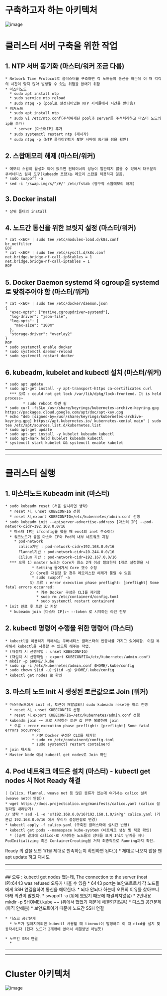 # 구축하고자 하는 아키텍처   									
![image](https://user-images.githubusercontent.com/96723249/202334390-e3dcbebc-4c69-4ab2-a2fb-174fc54c33f7.png)

# 클러스터 서버 구축을 위한 작업
  ## 1. NTP 서버 동기화 (마스터/워커 조금 다름)
    * Network Time Protocol로 클러스터를 구축하면 각 노드들이 통신을 하는데 이 때 각각의 시간이 맞지 않아 발생할 수 있는 위험을 없애기 위함
    * 마스터노드
      * sudo apt install ntp
      * sudo service ntp reload
      * sudo ntpq -p (pool로 설정되어있는 NTP 서버들에서 시간을 받아옴)
    * 워커노드
      * sudo apt install ntp
      * sudo vi /etc/ntp.conf(주석해제된 pool과 server를 주석처리하고 마스터 노드의 ip를 추가)
        * server [마스터IP] 추가
      * sudo systemctl restart ntp (재시작)
      * sudo ntpq -p (NTP 클라이언트가 NTP 서버에 동기화 됨을 확인)
      
  ## 2. 스왑메모리 해제 (마스터/워커)
    * 메모리 스왑이 활성화 되어 있으면 컨테이너의 성능이 일관되지 않을 수 있어서 대부분의 쿠버네티스 설치 도구(kubeadm 포함)는 메모리 스왑을 허용하지 않음.
    * sudo swapoff -a
    * sed -i '/swap.img/s/^/#/' /etc/fstab (영구적 스왑메모리 해제)
    
  ## 3. Docker install
    * 상위 폴더의 install 
    
  ## 4. 노드간 통신을 위한 브릿지 설정 (마스터/워커)
    * cat <<EOF | sudo tee /etc/modules-load.d/k8s.conf
    br_netfilter
    EOF
    * cat <<EOF | sudo tee /etc/sysctl.d/k8s.conf
    net.bridge.bridge-nf-call-ip6tables = 1
    net.bridge.bridge-nf-call-iptables = 1
    EOF
    
  ## 5. Docker Daemon systemd 와 cgroup을 systemd로 맞춰주어야 함 (마스터/워커)
    * cat <<EOF | sudo tee /etc/docker/daemon.json
    {
      "exec-opts": ["native.cgroupdriver=systemd"],
      "log-driver": "json-file",
      "log-opts": {
        "max-size": "100m"
      },
      "storage-driver": "overlay2"
    }
    EOF
    * sudo systemctl enable docker
    * sudo systemctl daemon-reload
    * sudo systemctl restart docker
    
  ## 6. kubeadm, kubelet and kubectl 설치 (마스터/워커)
    * sudo apt update
    * sudo apt-get install -y apt-transport-https ca-certificates curl
      *** 오류 : could not get lock /var/lib/dpkg/lock-frontend. It is held process~
            * sudo reboot 하면 됨
    * sudo curl -fsSLo /usr/share/keyrings/kubernetes-archive-keyring.gpg https://packages.cloud.google.com/apt/doc/apt-key.gpg
    * echo "deb [signed-by=/usr/share/keyrings/kubernetes-archive-keyring.gpg] https://apt.kubernetes.io/ kubernetes-xenial main" | sudo tee /etc/apt/sources.list.d/kubernetes.list
    * sudo apt-get update
    * sudo apt-get install -y kubelet kubeadm kubectl
    * sudo apt-mark hold kubelet kubeadm kubectl
    * systemctl start kubelet && systemctl enable kubelet
    
  <hr>
  <hr>
  
# 클러스터 실행
  ## 1. 마스터노드 Kubeadm init (마스터)
    * sudo kubeadm reset (처음 설치하면 생략)
      * reset 시, unset KUBECONFIG 선행
      * reset 시,export KUBECONFIG=/etc/kubernetes/admin.conf 선행
    * sudo kubeadm init --apiserver-advertise-address [마스터 IP] --pod-network-cidr=192.168.0.0/16
      * 마스터 IP는 ifconfig를 했을 때 ens4의 inet 주소이다
      * 워크노드가 붙을 마스터 IP와 Pod의 내부 네트워크 지정
        * pod-network 
          calico기반 : pod-network-cidr=192.168.0.0/16
          Flannel기반 : pod-network-cidr=10.244.0.0/16
          Cilium 기반 : pod-network-cidr=192.167.0.0/16
      *** 오류 1) master 노드는 Core가 최소 2개 이상 필요한데 1개로 설정했을 시
                * Setting 들어가서 Core 갯수 수정
               2) Core를 재설정 할 경우 메모리스왑 해제가 풀릴 수 있음
                * sudo swapoff -a
               3) 오류 : error execution phase preflight: [preflight] Some fatal errors occurred:
                  * 기본 Docker 구성은 CLI를 제거함
                  * sudo rm /etc/containerd/config.toml
                  * sudo systemctl restart containerd
    * init 완료 후 토큰 값 저장
      * kubeadm join [마스터 IP]:~ --token 로 시작하는 라인 전부
      
  ## 2. kubectl 명령어 수행을 위한 명령어 (마스터)
    * kubectl을 이용하기 위해서는 쿠버네티스 클러스터의 인증서를 가지고 있어야함. 이걸 복사해서 kubectl을 사용할 수 있도록 해주는 작업.
    * (재설치 시 선행작업 : unset KUBECONFIG)
    * (재설치 시 선행작업 : export KUBECONFIG=/etc/kubernetes/admin.conf)
    * mkdir -p $HOME/.kube
    * sudo cp -i /etc/kubernetes/admin.conf $HOME/.kube/config
    * sudo chown $(id -u):$(id -g) $HOME/.kube/config
    * kubectl get nodes 로 확인
    
  ## 3. 마스터 노드 init 시 생성된 토큰값으로 Join (워커)
    * 마스터노드에서 init 시, 토큰이 재발급되니 sudo kubeadm reset을 하고 진행
      * reset 시, unset KUBECONFIG 선행
      * reset 시,export KUBECONFIG=/etc/kubernetes/admin.conf 선행
    * kubeadm join ~~ 으로 시작하는 토큰 값 전부 복붙하여 join
      * 오류 : error execution phase preflight: [preflight] Some fatal errors occurred:
                * 기본 Docker 구성은 CLI를 제거함
                * sudo rm /etc/containerd/config.toml
                * sudo systemctl restart containerd
    * join 재시도
    * Master Node 에서 kubectl get nodes로 Join 확인
    
  ## 4. Pod 네트워크 애드온 설치 (마스터) - kubectl get nodes 시 Not Ready 해결
    ( Calico, flannel, weave net 등 많은 종류가 있는데 여기서는 calico 설치 (weave net이 안됨))
    * wget https://docs.projectcalico.org/manifests/calico.yaml (calico 설정파일 내려받기)
    // 생략 * sed -i -e 's?192.168.0.0/16?192.168.1.0/24?g' calico.yaml (기본값 192.168.0.0/16 에서 우리가 설정한걸로 변경)
    * kubectl apply -f calico.yaml (구축된 클러스터에 실시간 반영)
    * kubectl get pods --namespace kube-system (네트워크 생성 및 적용 확인)
      * ((출력 결과에 calico-로 시작하는 노드들의 상태를 보며 Init 단계를 지나 PodInitializing 혹은 ContainerCreating을 거쳐 최종적으로 Running까지 확인.
Ready 의 값을 보면 1/1을 제대로 만족하는지 확인하면 된다.))
    * 제대로 나오지 않을 땐 apt update 하고 재시도
    
<hr>
<hr>
  ## 오류 : kubectl get nodes 했는데, The connection to the server (host IP):6443 was refused 오류가 나올 수 있음
    * 6443 port는 보안포트로서 각 노드들에게 SSH 연결을하여 통신을 해야한다.
      * 되다 안되다 하는데 오류의 이유를 찾아보니 아래 의견이 많았다.
      * swapoff -a (위에 했었기 때문에 해결되지않음)
      * 2번내용 mkdir -p $HOME/.kube ~~ (위에서 했었기 때문에 해결되지않음)
      * 디스크 공간문제 (아직 안해봄)
      * 보안포트이기 때문에 노드간 SSH 연결
     
    * 디스크 공간문제
      * 노드가 많아지게되면 kubectl 사용할 때 timeout이 발생하고 이 때 etcd를 설치 및 동작시킨다 (현재 노드가 2개밖에 없어서 해결방법 아닐듯)
    
    * 노드간 SSH 연결
      * 
    
    
  
  
<hr>
<hr>

# Cluster 아키텍처
![image](https://user-images.githubusercontent.com/96723249/202334290-226e2f6b-783e-4c02-babb-a905dabecf52.png)
